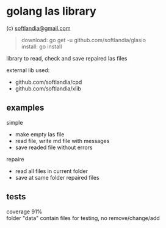 # golang las library #

(c) softlandia@gmail.com

>download: go get -u github.com/softlandia/glasio  
>install: go install

library to read, check and save repaired las files

external lib used:

- github.com/softlandia/cpd
- github.com/softlandia/xlib

## examples ##

simple

- make empty las file
- read file, write md file with messages
- save readed file without errors

repaire

- read all files in current folder
- save at same folder repaired files

## tests ##

coverage 91%  
folder "data" contain files for testing, no remove/change/add

